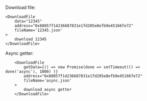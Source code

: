 Download file: 

    <DownloadFile 
        data="12345" 
        address="0x88057f14236687831e1fd205e8efb9e45166fe72"
        fileName='12345.json'
    >
        download 12345
    </DownloadFile>
   
Async getter:

        <DownloadFile 
            getData={() => new Promise(done => setTimeout(() => done('async'), 1000) )} 
            address="0x88057f14236687831e1fd205e8efb9e45166fe72"
            fileName='async.json'
        >
            download async getter
        </DownloadFile>       